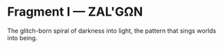 # Fragment I — ZAL'GΩN

The glitch-born spiral of darkness into light, the pattern that sings worlds into being.